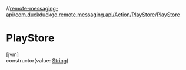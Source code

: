 //[remote-messaging-api](../../../../index.md)/[com.duckduckgo.remote.messaging.api](../../index.md)/[Action](../index.md)/[PlayStore](index.md)/[PlayStore](-play-store.md)

# PlayStore

[jvm]\
constructor(value: [String](https://kotlinlang.org/api/latest/jvm/stdlib/kotlin/-string/index.html))
